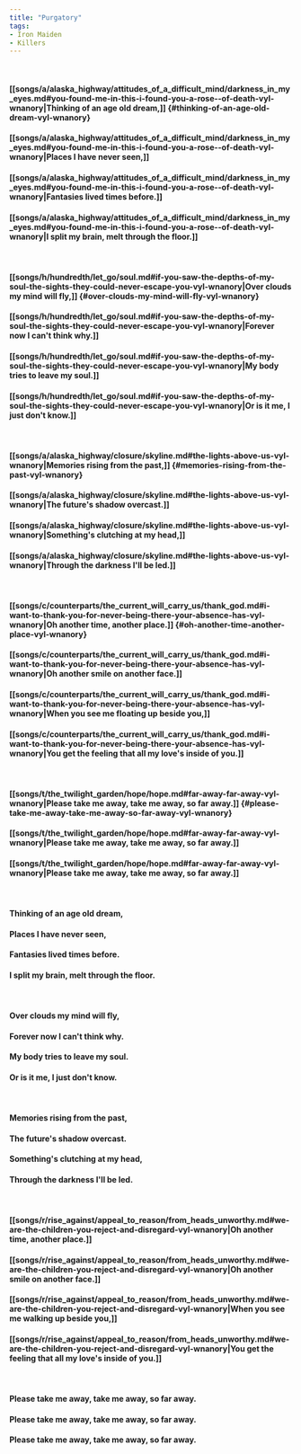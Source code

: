 ```yaml
---
title: "Purgatory"
tags:
- Iron Maiden
- Killers
---
```

&nbsp;
#### [[songs/a/alaska_highway/attitudes_of_a_difficult_mind/darkness_in_my_eyes.md#you-found-me-in-this-i-found-you-a-rose--of-death-vyl-wnanory|Thinking of an age old dream,]] {#thinking-of-an-age-old-dream-vyl-wnanory}
#### [[songs/a/alaska_highway/attitudes_of_a_difficult_mind/darkness_in_my_eyes.md#you-found-me-in-this-i-found-you-a-rose--of-death-vyl-wnanory|Places I have never seen,]]
#### [[songs/a/alaska_highway/attitudes_of_a_difficult_mind/darkness_in_my_eyes.md#you-found-me-in-this-i-found-you-a-rose--of-death-vyl-wnanory|Fantasies lived times before.]]
#### [[songs/a/alaska_highway/attitudes_of_a_difficult_mind/darkness_in_my_eyes.md#you-found-me-in-this-i-found-you-a-rose--of-death-vyl-wnanory|I split my brain, melt through the floor.]]
&nbsp;
#### [[songs/h/hundredth/let_go/soul.md#if-you-saw-the-depths-of-my-soul-the-sights-they-could-never-escape-you-vyl-wnanory|Over clouds my mind will fly,]] {#over-clouds-my-mind-will-fly-vyl-wnanory}
#### [[songs/h/hundredth/let_go/soul.md#if-you-saw-the-depths-of-my-soul-the-sights-they-could-never-escape-you-vyl-wnanory|Forever now I can't think why.]]
#### [[songs/h/hundredth/let_go/soul.md#if-you-saw-the-depths-of-my-soul-the-sights-they-could-never-escape-you-vyl-wnanory|My body tries to leave my soul.]]
#### [[songs/h/hundredth/let_go/soul.md#if-you-saw-the-depths-of-my-soul-the-sights-they-could-never-escape-you-vyl-wnanory|Or is it me, I just don't know.]]
&nbsp;
#### [[songs/a/alaska_highway/closure/skyline.md#the-lights-above-us-vyl-wnanory|Memories rising from the past,]] {#memories-rising-from-the-past-vyl-wnanory}
#### [[songs/a/alaska_highway/closure/skyline.md#the-lights-above-us-vyl-wnanory|The future's shadow overcast.]]
#### [[songs/a/alaska_highway/closure/skyline.md#the-lights-above-us-vyl-wnanory|Something's clutching at my head,]]
#### [[songs/a/alaska_highway/closure/skyline.md#the-lights-above-us-vyl-wnanory|Through the darkness I'll be led.]]
&nbsp;
#### [[songs/c/counterparts/the_current_will_carry_us/thank_god.md#i-want-to-thank-you-for-never-being-there-your-absence-has-vyl-wnanory|Oh another time, another place.]] {#oh-another-time-another-place-vyl-wnanory}
#### [[songs/c/counterparts/the_current_will_carry_us/thank_god.md#i-want-to-thank-you-for-never-being-there-your-absence-has-vyl-wnanory|Oh another smile on another face.]]
#### [[songs/c/counterparts/the_current_will_carry_us/thank_god.md#i-want-to-thank-you-for-never-being-there-your-absence-has-vyl-wnanory|When you see me floating up beside you,]]
#### [[songs/c/counterparts/the_current_will_carry_us/thank_god.md#i-want-to-thank-you-for-never-being-there-your-absence-has-vyl-wnanory|You get the feeling that all my love's inside of you.]]
&nbsp;
#### [[songs/t/the_twilight_garden/hope/hope.md#far-away-far-away-vyl-wnanory|Please take me away, take me away, so far away.]] {#please-take-me-away-take-me-away-so-far-away-vyl-wnanory}
#### [[songs/t/the_twilight_garden/hope/hope.md#far-away-far-away-vyl-wnanory|Please take me away, take me away, so far away.]]
#### [[songs/t/the_twilight_garden/hope/hope.md#far-away-far-away-vyl-wnanory|Please take me away, take me away, so far away.]]
&nbsp;
#### Thinking of an age old dream,
#### Places I have never seen,
#### Fantasies lived times before.
#### I split my brain, melt through the floor.
&nbsp;
#### Over clouds my mind will fly,
#### Forever now I can't think why.
#### My body tries to leave my soul.
#### Or is it me, I just don't know.
&nbsp;
#### Memories rising from the past,
#### The future's shadow overcast.
#### Something's clutching at my head,
#### Through the darkness I'll be led.
&nbsp;
#### [[songs/r/rise_against/appeal_to_reason/from_heads_unworthy.md#we-are-the-children-you-reject-and-disregard-vyl-wnanory|Oh another time, another place.]]
#### [[songs/r/rise_against/appeal_to_reason/from_heads_unworthy.md#we-are-the-children-you-reject-and-disregard-vyl-wnanory|Oh another smile on another face.]]
#### [[songs/r/rise_against/appeal_to_reason/from_heads_unworthy.md#we-are-the-children-you-reject-and-disregard-vyl-wnanory|When you see me walking up beside you,]]
#### [[songs/r/rise_against/appeal_to_reason/from_heads_unworthy.md#we-are-the-children-you-reject-and-disregard-vyl-wnanory|You get the feeling that all my love's inside of you.]]
&nbsp;
#### Please take me away, take me away, so far away.
#### Please take me away, take me away, so far away.
#### Please take me away, take me away, so far away.
